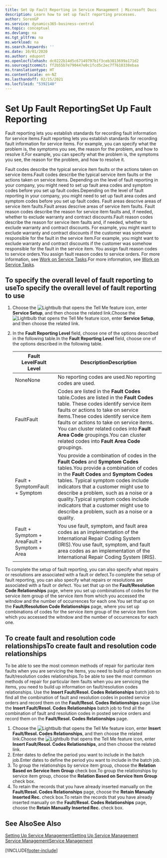 ```yaml
---
title: Set Up Fault Reporting in Service Management | Microsoft Docs
description: Learn how to set up fault reporting processes.
author: SorenGP
ms.service: dynamics365-business-central
ms.topic: conceptual
ms.devlang: na
ms.tgt_pltfrm: na
ms.workload: na
ms.search.keywords: ''
ms.date: 10/01/2020
ms.author: edupont
ms.openlocfilehash: dc0222b14d5c67149797b1f3ceb3813699a171d2
ms.sourcegitcommit: ff2b55b7e790447e0c1fcd5c2ec7f7610338ebaa
ms.translationtype: HT
ms.contentlocale: en-NZ
ms.lasthandoff: 02/15/2021
ms.locfileid: "5392140"
---
```

# <a name="set-up-fault-reporting"></a><span data-ttu-id="2af07-103">Set Up Fault Reporting</span><span class="sxs-lookup"><span data-stu-id="2af07-103">Set Up Fault Reporting</span></span>
<span data-ttu-id="2af07-104">Fault reporting lets you establish standards for recording fault information for service items.</span><span class="sxs-lookup"><span data-stu-id="2af07-104">Fault reporting lets you establish standards for recording fault information for service items.</span></span> <span data-ttu-id="2af07-105">For example, you can specify what the problem is, the symptoms you see, the reason for the problem, and how to resolve it.</span><span class="sxs-lookup"><span data-stu-id="2af07-105">For example, you can specify what the problem is, the symptoms you see, the reason for the problem, and how to resolve it.</span></span>  

<span data-ttu-id="2af07-106">Fault codes describe the typical service item faults or the actions taken on service items.</span><span class="sxs-lookup"><span data-stu-id="2af07-106">Fault codes describe the typical service item faults or the actions taken on service items.</span></span> <span data-ttu-id="2af07-107">Depending on the level of fault reporting in your company, you might need to set up fault area codes and symptom codes before you set up fault codes.</span><span class="sxs-lookup"><span data-stu-id="2af07-107">Depending on the level of fault reporting in your company, you might need to set up fault area codes and symptom codes before you set up fault codes.</span></span> <span data-ttu-id="2af07-108">Fault areas descrive areas of service item faults.</span><span class="sxs-lookup"><span data-stu-id="2af07-108">Fault areas descrive areas of service item faults.</span></span> <span data-ttu-id="2af07-109">Fault reason codes describe the reason for service item faults and, if needed, whether to exclude warranty and contract discounts.</span><span class="sxs-lookup"><span data-stu-id="2af07-109">Fault reason codes describe the reason for service item faults and, if needed, whether to exclude warranty and contract discounts.</span></span> <span data-ttu-id="2af07-110">For example, you might want to exclude warranty and contract discounts if the customer was somehow responsible for the fault in the service item.</span><span class="sxs-lookup"><span data-stu-id="2af07-110">For example, you might want to exclude warranty and contract discounts if the customer was somehow responsible for the fault in the service item.</span></span> <span data-ttu-id="2af07-111">You assign fault reason codes to service orders.</span><span class="sxs-lookup"><span data-stu-id="2af07-111">You assign fault reason codes to service orders.</span></span> <span data-ttu-id="2af07-112">For more information, see [Work on Service Tasks](service-how-to-work-on-service-tasks.md).</span><span class="sxs-lookup"><span data-stu-id="2af07-112">For more information, see [Work on Service Tasks](service-how-to-work-on-service-tasks.md).</span></span>  

## <a name="to-specify-the-overall-level-of-fault-reporting-to-use"></a><span data-ttu-id="2af07-113">To specify the overall level of fault reporting to use</span><span class="sxs-lookup"><span data-stu-id="2af07-113">To specify the overall level of fault reporting to use</span></span>
1. <span data-ttu-id="2af07-114">Choose the ![Lightbulb that opens the Tell Me feature](media/ui-search/search_small.png "Tell me what you want to do") icon, enter **Service Setup**, and then choose the related link.</span><span class="sxs-lookup"><span data-stu-id="2af07-114">Choose the ![Lightbulb that opens the Tell Me feature](media/ui-search/search_small.png "Tell me what you want to do") icon, enter **Service Setup**, and then choose the related link.</span></span>
2. <span data-ttu-id="2af07-115">In the **Fault Reporting Level** field, choose one of the options described in the following table.</span><span class="sxs-lookup"><span data-stu-id="2af07-115">In the **Fault Reporting Level** field, choose one of the options described in the following table.</span></span>  

    |<span data-ttu-id="2af07-116">**Fault Level**</span><span class="sxs-lookup"><span data-stu-id="2af07-116">**Fault Level**</span></span>|<span data-ttu-id="2af07-117">**Description**</span><span class="sxs-lookup"><span data-stu-id="2af07-117">**Description**</span></span>|  
    |------------|-------------|  
    |<span data-ttu-id="2af07-118">None</span><span class="sxs-lookup"><span data-stu-id="2af07-118">None</span></span> | <span data-ttu-id="2af07-119">No reporting codes are used.</span><span class="sxs-lookup"><span data-stu-id="2af07-119">No reporting codes are used.</span></span>|  
    |<span data-ttu-id="2af07-120">Fault</span><span class="sxs-lookup"><span data-stu-id="2af07-120">Fault</span></span> | <span data-ttu-id="2af07-121">Codes are listed in the **Fault Codes** table.</span><span class="sxs-lookup"><span data-stu-id="2af07-121">Codes are listed in the **Fault Codes** table.</span></span> <span data-ttu-id="2af07-122">These codes identify service item faults or actions to take on service items.</span><span class="sxs-lookup"><span data-stu-id="2af07-122">These codes identify service item faults or actions to take on service items.</span></span> <span data-ttu-id="2af07-123">You can cluster related codes into **Fault Area Code** groupings.</span><span class="sxs-lookup"><span data-stu-id="2af07-123">You can cluster related codes into **Fault Area Code** groupings.</span></span>|  
    |<span data-ttu-id="2af07-124">Fault + Symptom</span><span class="sxs-lookup"><span data-stu-id="2af07-124">Fault + Symptom</span></span> | <span data-ttu-id="2af07-125">You provide a combination of codes in the **Fault Codes** and **Symptom Codes** tables.</span><span class="sxs-lookup"><span data-stu-id="2af07-125">You provide a combination of codes in the **Fault Codes** and **Symptom Codes** tables.</span></span> <span data-ttu-id="2af07-126">Typical symptom codes include indicators that a customer might use to describe a problem, such as a noise or a quality.</span><span class="sxs-lookup"><span data-stu-id="2af07-126">Typical symptom codes include indicators that a customer might use to describe a problem, such as a noise or a quality.</span></span>|  
    |<span data-ttu-id="2af07-127">Fault + Symptom + Area</span><span class="sxs-lookup"><span data-stu-id="2af07-127">Fault + Symptom + Area</span></span> | <span data-ttu-id="2af07-128">You use fault, symptom, and fault area codes as an implementation of the International Repair Coding System (IRIS).</span><span class="sxs-lookup"><span data-stu-id="2af07-128">You use fault, symptom, and fault area codes as an implementation of the International Repair Coding System (IRIS).</span></span>|  

<span data-ttu-id="2af07-129">To complete the setup of fault reporting, you can also specify what repairs or resolutions are associated with a fault or defect.</span><span class="sxs-lookup"><span data-stu-id="2af07-129">To complete the setup of fault reporting, you can also specify what repairs or resolutions are associated with a fault or defect.</span></span> <span data-ttu-id="2af07-130">You set that up on the **Fault/Resolution Code Relationships** page, where you set up combinations of codes for the service item group of the service item from which you accessed the witndow and the number of occurrences for each one.</span><span class="sxs-lookup"><span data-stu-id="2af07-130">You set that up on the **Fault/Resolution Code Relationships** page, where you set up combinations of codes for the service item group of the service item from which you accessed the witndow and the number of occurrences for each one.</span></span>

## <a name="to-create-fault-and-resolution-code-relationships"></a><span data-ttu-id="2af07-131">To create fault and resolution code relationships</span><span class="sxs-lookup"><span data-stu-id="2af07-131">To create fault and resolution code relationships</span></span>
<!--this needs to go in a working with topic-->
<span data-ttu-id="2af07-132"> To be able to see the most common methods of repair for particular item faults when you are servicing the items, you need to build up information on fault/resolution codes relationships.</span><span class="sxs-lookup"><span data-stu-id="2af07-132">To be able to see the most common methods of repair for particular item faults when you are servicing the items, you need to build up information on fault/resolution codes relationships.</span></span> <span data-ttu-id="2af07-133">Use the **Insert Fault/Resol. Codes Relationships** batch job to find all the combination of fault and resolution codes in posted service orders and record them on the **Fault/Resol. Codes Relationships** page.</span><span class="sxs-lookup"><span data-stu-id="2af07-133">Use the **Insert Fault/Resol. Codes Relationships** batch job to find all the combination of fault and resolution codes in posted service orders and record them on the **Fault/Resol. Codes Relationships** page.</span></span>

1. <span data-ttu-id="2af07-134">Choose the ![Lightbulb that opens the Tell Me feature](media/ui-search/search_small.png "Tell me what you want to do") icon, enter **Insert Fault/Resol. Codes Relationships**, and then choose the related link.</span><span class="sxs-lookup"><span data-stu-id="2af07-134">Choose the ![Lightbulb that opens the Tell Me feature](media/ui-search/search_small.png "Tell me what you want to do") icon, enter **Insert Fault/Resol. Codes Relationships**, and then choose the related link.</span></span>  
2. <span data-ttu-id="2af07-135">Enter dates to define the period you want to include in the batch job.</span><span class="sxs-lookup"><span data-stu-id="2af07-135">Enter dates to define the period you want to include in the batch job.</span></span>  
3. <span data-ttu-id="2af07-136">To group the relationships by service item group, choose the **Relation Based on Service Item Group** check box.</span><span class="sxs-lookup"><span data-stu-id="2af07-136">To group the relationships by service item group, choose the **Relation Based on Service Item Group** check box.</span></span>  
4. <span data-ttu-id="2af07-137">To retain the records that you have already inserted manually on the **Fault/Resol. Codes Relationships** page, choose the **Retain Manually Inserted Rec.** check box.</span><span class="sxs-lookup"><span data-stu-id="2af07-137">To retain the records that you have already inserted manually on the **Fault/Resol. Codes Relationships** page, choose the **Retain Manually Inserted Rec.** check box.</span></span>  

## <a name="see-also"></a><span data-ttu-id="2af07-138">See Also</span><span class="sxs-lookup"><span data-stu-id="2af07-138">See Also</span></span>
[<span data-ttu-id="2af07-139">Setting Up Service Management</span><span class="sxs-lookup"><span data-stu-id="2af07-139">Setting Up Service Management</span></span>](service-setup-service.md)  
[<span data-ttu-id="2af07-140">Service Management</span><span class="sxs-lookup"><span data-stu-id="2af07-140">Service Management</span></span>](service-service.md)  


[!INCLUDE[footer-include](includes/footer-banner.md)]